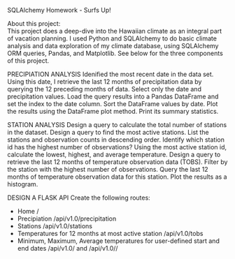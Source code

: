 
SQLAlchemy Homework - Surfs Up!

About this project:  
This project does a deep-dive into the Hawaiian climate as an integral part of vacation planning. I used Python and SQLAlchemy to do basic climate analysis and data exploration of my climate database, using SQLAlchemy ORM queries, Pandas, and Matplotlib. See below for the three components of this project.

PRECIPIATION ANALYSIS
Idenified the most recent date in the data set.
Using this date, I retrieve the last 12 months of precipitation data by querying the 12 preceding months of data. 
Select only the date and precipitation values.
Load the query results into a Pandas DataFrame and set the index to the date column.
Sort the DataFrame values by date.
Plot the results using the DataFrame plot method.
Print its summary statistics.

STATION ANALYSIS
Design a query to calculate the total number of stations in the dataset.
Design a query to find the most active stations.
List the stations and observation counts in descending order.
Identify which station id has the highest number of observations?
Using the most active station id, calculate the lowest, highest, and average temperature.
Design a query to retrieve the last 12 months of temperature observation data (TOBS).
Filter by the station with the highest number of observations.
Query the last 12 months of temperature observation data for this station.
Plot the results as a histogram.

DESIGN A FLASK API
Create the following routes:
 * Home /
 * Precipiation /api/v1.0/precipitation
 * Stations /api/v1.0/stations
 * Temperatures for 12 months at most active station  /api/v1.0/tobs
 * Minimum, Maximum, Average temperatures for user-defined start and end dates  /api/v1.0/<start> and /api/v1.0/<start>/<end>



